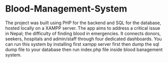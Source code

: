 # Blood-Management-System
 The project was built using PHP for the backend and SQL for the database, hosted locally on a XAMPP server. The app aims to address a critical issue in Nepal; the difficulty of finding blood in emergencies. It connects donors, seekers, hospitals and admin/staff through four dedicated dashboards. 
 You can run this system by installing first xampp server first then dump the sql dump file to your database then run index.php file inside blood banagement system.

